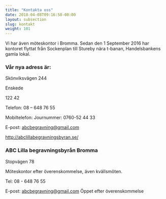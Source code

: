 ```yaml
---
title: "Kontakta oss"
date: 2018-04-08T09:16:58-08:00
layout: subsection
slug: kontakt
weight: 101
---
```



Vi har även möteskontor i Bromma. Sedan den 1 September 2016 har kontoret flyttat från Sockenplan till Stureby nära t-banan, Handelsbankens gamla lokal. 

### Vår nya adress är:


Skönviksvägen 244 

Enskede

122 42

 Telefon:  08 – 648 76 55

 Mobiltelefon:  Journummer: 0760-52 44 33

E-post: abcbegravning@gmail.com 

http://abclillabegravningsbyran.se/

### ABC Lilla begravningsbyrån Bromma

Stopvägen 78

Möteskontor efter överenskommelse, även kvällsmöten.

Tel: 08 - 648 76 55

E-post: abcbegravning@gmail.com
Öppet efter överenskommelse
